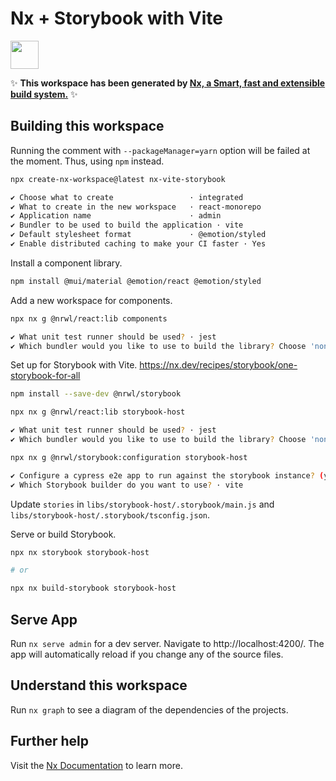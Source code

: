 # Nx + Storybook with Vite

<a alt="Nx logo" href="https://nx.dev" target="_blank" rel="noreferrer"><img src="https://raw.githubusercontent.com/nrwl/nx/master/images/nx-logo.png" width="45"></a>

✨ **This workspace has been generated by [Nx, a Smart, fast and extensible build system.](https://nx.dev)** ✨

## Building this workspace

Running the comment with `--packageManager=yarn` option will be failed at the moment.
Thus, using `npm` instead.

```sh
npx create-nx-workspace@latest nx-vite-storybook

✔ Choose what to create                 · integrated
✔ What to create in the new workspace   · react-monorepo
✔ Application name                      · admin
✔ Bundler to be used to build the application · vite
✔ Default stylesheet format             · @emotion/styled
✔ Enable distributed caching to make your CI faster · Yes
```

Install a component library.

```sh
npm install @mui/material @emotion/react @emotion/styled
```

Add a new workspace for components.

```sh
npx nx g @nrwl/react:lib components

✔ What unit test runner should be used? · jest
✔ Which bundler would you like to use to build the library? Choose 'none' to skip build setup. · vite
```

Set up for Storybook with Vite. https://nx.dev/recipes/storybook/one-storybook-for-all

```sh
npm install --save-dev @nrwl/storybook

npx nx g @nrwl/react:lib storybook-host

✔ What unit test runner should be used? · jest
✔ Which bundler would you like to use to build the library? Choose 'none' to skip build setup. · vite

npx nx g @nrwl/storybook:configuration storybook-host

✔ Configure a cypress e2e app to run against the storybook instance? (y/N) · false
✔ Which Storybook builder do you want to use? · vite
```

Update `stories` in `libs/storybook-host/.storybook/main.js` and `libs/storybook-host/.storybook/tsconfig.json`.

Serve or build Storybook.

```sh
npx nx storybook storybook-host

# or

npx nx build-storybook storybook-host
```

## Serve App

Run `nx serve admin` for a dev server. Navigate to http://localhost:4200/. The app will automatically reload if you change any of the source files.

## Understand this workspace

Run `nx graph` to see a diagram of the dependencies of the projects.

## Further help

Visit the [Nx Documentation](https://nx.dev) to learn more.
